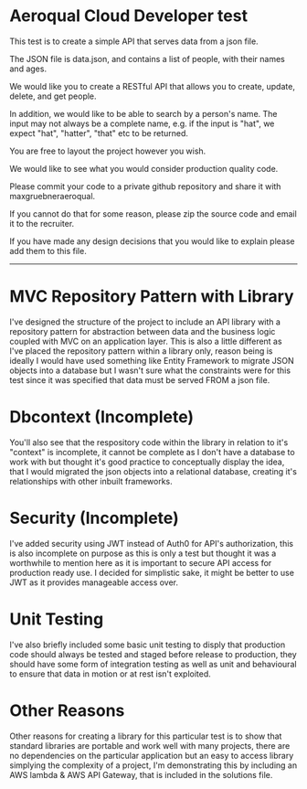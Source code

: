 # Aeroqual Cloud Developer test

This test is to create a simple API that serves data from a json file.

The JSON file is data.json, and contains a list of people, with their names and ages.

We would like you to create a RESTful API that allows you to create, update, delete, and get people.

In addition, we would like to be able to search by a person's name. The input may not always be a complete name, e.g. if the input is "hat", we expect "hat", "hatter", "that" etc to be returned.

You are free to layout the project however you wish. 

We would like to see what you would consider production quality code.

Please commit your code to a private github repository and share it with maxgruebneraeroqual.

If you cannot do that for some reason, please zip the source code and email it to the recruiter.

If you have made any design decisions that you would like to explain please add them to this file.


--------------------------------------------------------------------------------------------------------------------------

# MVC Repository Pattern with Library
I've designed the structure of the project to include an API library with a repository pattern for abstraction between data and the business logic coupled with MVC on an application layer. This is also a little different as I've placed the repository pattern within a library only, reason being is ideally I would have used something like Entity Framework to migrate JSON objects into a database but I wasn't sure what the constraints were for this test since it was specified that data must be served FROM a json file.

# Dbcontext (Incomplete)
You'll also see that the respository code within the library in relation to it's "context" is incomplete, it cannot be complete as I don't have a database
to work with but thought it's good practice to conceptually display the idea, that I would migrated the json objects into a relational database, creating it's relationships with other inbuilt frameworks.

# Security (Incomplete)
I've added security using JWT instead of Auth0 for API's authorization, this is also incomplete on purpose as this is only a test but thought it was a worthwhile to mention here as it is important to secure API access for production ready use. I decided for simplistic sake, it might be better to use JWT as it provides manageable access over.

# Unit Testing
I've also briefly included some basic unit testing to disply that production code should always be tested and staged before release to production, they should have some form of integration testing as well as unit and behavioural to ensure that data in motion or at rest isn't exploited.

# Other Reasons
Other reasons for creating a library for this particular test is to show that standard libraries are portable and work well with many projects, there are no dependencies on the particular application but an easy to access library simplying the complexity of a project, I'm demonstrating this by including an AWS lambda & AWS API Gateway, that is included in the solutions file.